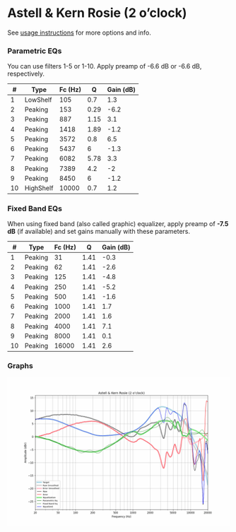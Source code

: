 # Astell & Kern Rosie (2 o’clock)
See [usage instructions](https://github.com/jaakkopasanen/AutoEq#usage) for more options and info.

### Parametric EQs
You can use filters 1-5 or 1-10. Apply preamp of -6.6 dB or -6.6 dB, respectively.

|   # | Type      |   Fc (Hz) |    Q |   Gain (dB) |
|-----|-----------|-----------|------|-------------|
|   1 | LowShelf  |       105 | 0.7  |         1.3 |
|   2 | Peaking   |       153 | 0.29 |        -6.2 |
|   3 | Peaking   |       887 | 1.15 |         3.1 |
|   4 | Peaking   |      1418 | 1.89 |        -1.2 |
|   5 | Peaking   |      3572 | 0.8  |         6.5 |
|   6 | Peaking   |      5437 | 6    |        -1.3 |
|   7 | Peaking   |      6082 | 5.78 |         3.3 |
|   8 | Peaking   |      7389 | 4.2  |        -2   |
|   9 | Peaking   |      8450 | 6    |        -1.2 |
|  10 | HighShelf |     10000 | 0.7  |         1.2 |

### Fixed Band EQs
When using fixed band (also called graphic) equalizer, apply preamp of **-7.5 dB** (if available) and set gains manually with these parameters.

|   # | Type    |   Fc (Hz) |    Q |   Gain (dB) |
|-----|---------|-----------|------|-------------|
|   1 | Peaking |        31 | 1.41 |        -0.3 |
|   2 | Peaking |        62 | 1.41 |        -2.6 |
|   3 | Peaking |       125 | 1.41 |        -4.8 |
|   4 | Peaking |       250 | 1.41 |        -5.2 |
|   5 | Peaking |       500 | 1.41 |        -1.6 |
|   6 | Peaking |      1000 | 1.41 |         1.7 |
|   7 | Peaking |      2000 | 1.41 |         1.6 |
|   8 | Peaking |      4000 | 1.41 |         7.1 |
|   9 | Peaking |      8000 | 1.41 |         0.1 |
|  10 | Peaking |     16000 | 1.41 |         2.6 |

### Graphs
![](./Astell%20&%20Kern%20Rosie%20(2%20o%E2%80%99clock).png)
